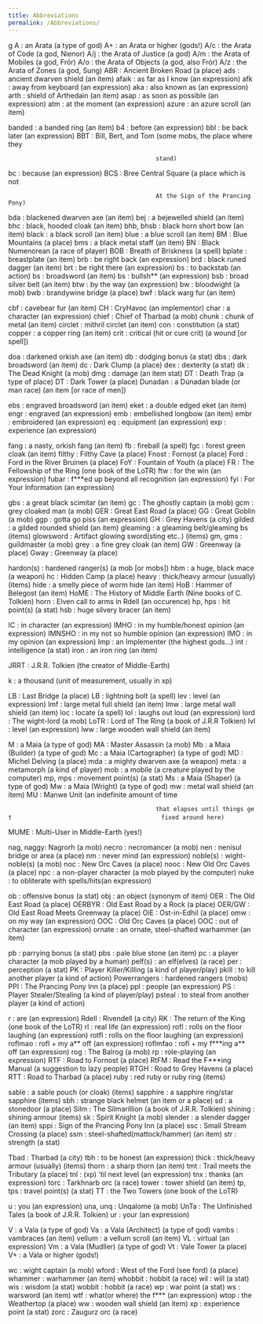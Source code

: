 ```yaml
---
title: Abbreviations
permalink: /Abbreviations/
---
```


<nowiki>g A : an Arata (a type of god) A+ : an Arata or higher (gods!)
A/c : the Arata of Code (a god, Nienor) A/j : the Arata of Justice (a
god) A/m : the Arata of Mobiles (a god, Frór) A/o : the Arata of Objects
(a god, also Frór) A/z : the Arata of Zones (a god, Sung) ABR : Ancient
Broken Road (a place) ads : ancient dwarven shield (an item) afaik : as
far as I know (an expression) afk : away from keyboard (an expression)
aka : also known as (an expression) arth : shield of Arthedain (an item)
asap : as soon as possible (an expression) atm : at the moment (an
expression) azure : an azure scroll (an item)

banded : a banded ring (an item) b4 : before (an expression) bbl : be
back later (an expression) BBT : Bill, Bert, and Tom (some mobs, the
place where they

`                                          stand)`

bc : because (an expression) BCS : Bree Central Square (a place which is
not

`                                          At the Sign of the Prancing Pony)`

bda : blackened dwarven axe (an item) bej : a bejewelled shield (an
item) bhc : black, hooded cloak (an item) bhb, bhsb : black horn short
bow (an item) black : a black scroll (an item) blue : a blue scroll (an
item) BM : Blue Mountains (a place) bms : a black metal staff (an item)
BN : Black Numenorean (a race of player) BOB : Breath of Briskness (a
spell) bplate : breastplate (an item) brb : be right back (an
expression) brd : black runed dagger (an item) brt : be right there (an
expression) bs : to backstab (an action) bs : broadsword (an item) bs :
bullsh\*\* (an expression) bsb : broad silver belt (an item) btw : by
the way (an expression) bw : bloodwight (a mob) bwb : brandywine bridge
(a place) bwf : black warg fur (an item)

cbf : cavebear fur (an item) CH : CryHavoc (an implementor) char : a
character (an expression) chief : Chief of Tharbad (a mob) chunk : chunk
of metal (an item) circlet : mithril circlet (an item) con :
constitution (a stat) copper : a copper ring (an item) crit : critical
(hit or cure crit) (a wound \[or spell\])

doa : darkened orkish axe (an item) db : dodging bonus (a stat) dbs :
dark broadsword (an item) dc : Dark Clump (a place) dex : dexterity (a
stat) dk : The Dead Knight (a mob) dmg : damage (an item stat) DT :
Death Trap (a type of place) DT : Dark Tower (a place) Dunadan : a
Dúnadan blade (or man race) (an item \[or race of men\])

ebs : engraved broadsword (an item) eket : a double edged eket (an item)
engr : engraved (an expression) emb : embellished longbow (an item) embr
: embroidered (an expression) eq : equipment (an expression) exp :
experience (an expression)

fang : a nasty, orkish fang (an item) fb : fireball (a spell) fgc :
forest green cloak (an item) filthy : Filthy Cave (a place) Fnost :
Fornost (a place) Ford : Ford in the River Bruinen (a place) FoY :
Fountain of Youth (a place) FR : The Fellowship of the Ring (one book of
the LoTR) ftw : for the win (an expression) fubar : f\*\*\*ed up beyond
all recognition (an expression) fyi : For Your Information (an
expression)

gbs : a great black scimitar (an item) gc : The ghostly captain (a mob)
gcm : grey cloaked man (a mob) GER : Great East Road (a place) GG :
Great Goblin (a mob) ggp : gotta go piss (an expression) GH : Grey
Havens (a city) gilded : a gilded rounded shield (an item) gleaming : a
gleaming belt/gleaming bs (items) glowsword : Artifact glowing
sword(sting etc..) (items) gm, gms : guildmaster (a mob) grey : a fine
grey cloak (an item) GW : Greenway (a place) Gway : Greenway (a place)

hardon(s) : hardened ranger(s) (a mob \[or mobs\]) hbm : a huge, black
mace (a weapon) hc : Hidden Camp (a place) heavy : thick/heavy armour
(usually) (items) hide : a smelly piece of worm hide (an item) HoB :
Hammer of Belegost (an item) HoME : The History of Middle Earth (Nine
books of C. Tolkien) horn : Elven call to arms in Rdell (an occurence)
hp, hps : hit point(s) (a stat) hsb : huge silvery bracer (an item)

IC : in character (an expression) IMHO : in my humble/honest opinion (an
expression) IMNSHO : in my not so humble opinion (an expression) IMO :
in my opinion (an expression) Imp : an Implementer (the highest gods...)
int : intelligence (a stat) iron : an iron ring (an item)

JRRT : J.R.R. Tolkien (the creator of Middle-Earth)

k : a thousand (unit of measurement, usually in xp)

LB : Last Bridge (a place) LB : lightning bolt (a spell) lev : level (an
expression) lmf : large metal full shield (an item) lmw : large metal
wall shield (an item) loc : locate (a spell) lol : laughs out loud (an
expression) lord : The wight-lord (a mob) LoTR : Lord of The Ring (a
book of J.R.R Tolkien) lvl : level (an expression) lww : large wooden
wall shield (an item)

M : a Maia (a type of god) MA : Master Assassin (a mob) Mb : a Maia
(Builder) (a type of god) Mc : a Maia (Cartographer) (a type of god) MD
: Michel Delving (a place) mda : a mighty dwarven axe (a weapon) meta :
a metamorph (a kind of player) mob : a mobile (a creature played by the
computer) mp, mps : movement point(s) (a stat) Ms : a Maia (Shaper) (a
type of god) Mw : a Maia (Wright) (a type of god) mw : metal wall shield
(an item) MU : Manwe Unit (an indefinite amount of time

`                                          that elapses until things get`
`                                          fixed around here)`

MUME : Multi-User in Middle-Earth (yes!)

nag, naggy: Nagrorh (a mob) necro : necromancer (a mob) nen : nenisul
bridge or area (a place) nm : never mind (an expression) noble(s) :
wight-noble(s) (a mob) noc : New Orc Caves (a place) nooc : New Old Orc
Caves (a place) npc : a non-player character (a mob played by the
computer) nuke : to obliterate with spells/hits(an expression)

ob : offensive bonus (a stat) obj : an object (synonym of item) OER :
The Old East Road (a place) OERBYR : Old East Road by a Rock (a place)
OER/GW : Old East Road Meets Greenway (a place) OiE : Ost-in-Edhil (a
place) omw : on my way (an expression) OOC : Old Orc Caves (a place) OOC
: out of character (an expression) ornate : an ornate, steel-shafted
warhammer (an item)

pb : parrying bonus (a stat) pbs : pale blue stone (an item) pc : a
player character (a mob played by a human) pelf(s) : an elf(elves) (a
race) per : perception (a stat) PK : Player Killer/Killing (a kind of
player/play) pkill : to kill another player (a kind of action)
Powerrangers : hardened rangers (mobs) PPI : The Prancing Pony Inn (a
place) ppl : people (an expression) PS : Player Stealer/Stealing (a kind
of player/play) psteal : to steal from another player (a kind of action)

r : are (an expression) Rdell : Rivendell (a city) RK : The return of
the King (one book of the LoTR) rl : real life (an expression) rofl :
rolls on the floor laughing (an expression) rotfl : rolls on the floor
laughing (an expression) roflmao : rofl + my a\*\* off (an expression)
roflmfao : rofl + my f\*\*\*ing a\*\* off (an expression) rog : The
Balrog (a mob) rp : role-playing (an expression) RTF : Road to Fornost
(a place) RtFM : Read the F\*\*\*ing Manual (a suggestion to lazy
people) RTGH : Road to Grey Havens (a place) RTT : Road to Tharbad (a
place) ruby : red ruby or ruby ring (items)

sable : a sable pouch (or cloak) (items) sapphire : a sapphire ring/star
sapphire (items) sbh : strange black helmet (an item or a place) sd : a
stonedoor (a place) Silm : The Silmarillion (a book of J.R.R. Tolkien)
shining : shining armour (items) sk : Spirit Knight (a mob) slender : a
slender dagger (an item) sppi : Sign of the Prancing Pony Inn (a place)
ssc : Small Stream Crossing (a place) ssm :
steel-shafted(mattock/hammer) (an item) str : strength (a stat)

Tbad : Tharbad (a city) tbh : to be honest (an expression) thick :
thick/heavy armour (usually) (items) thorn : a sharp thorn (an item) tmt
: Trail meets the Tributary (a place) tnl : (xp) 'til next level (an
expression) tnx : thanks (an expression) torc : Tarkhnarb orc (a race)
tower : tower shield (an item) tp, tps : travel point(s) (a stat) TT :
the Two Towers (one book of the LoTR)

u : you (an expression) una, unq : Unqalome (a mob) UnTa : The
Unfinished Tales (a book of J.R.R. Tolkien) ur : your (an expression)

V : a Vala (a type of god) Va : a Vala (Architect) (a type of god) vambs
: vambraces (an item) vellum : a vellum scroll (an item) VL : virtual
(an expression) Vm : a Vala (Mudller) (a type of god) Vt : Vale Tower (a
place) V+ : a Vala or higher (gods!)

wc : wight captain (a mob) wford : West of the Ford (see ford) (a place)
whammer : warhammer (an item) whobbit : hobbit (a race) wil : will (a
stat) wis : wisdom (a stat) wobbit : hobbit (a race) wp : war point (a
stat) ws : warsword (an item) wtf : what(or where) the f\*\*\* (an
expression) wtop : the Weathertop (a place) ww : wooden wall shield (an
item) xp : experience point (a stat) zorc : Zaugurz orc (a race)

</pre>